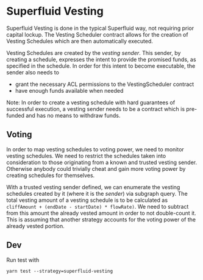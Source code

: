 # Superfluid Vesting

Superfluid Vesting is done in the typical Superfluid way, not requiring prior capital lockup.
The Vesting Scheduler contract allows for the creation of Vesting Schedules which are then automatically executed.

Vesting Schedules are created by the _vesting sender_.
This sender, by creating a schedule, expresses the intent to provide the promised funds, as specified in the schedule.
In order for this intent to become executable, the sender also needs to
- grant the necessary ACL permissions to the VestingScheduler contract
- have enough funds available when needed

Note: In order to create a vesting schedule with hard guarantees of successful execution, a vesting sender needs to be a contract which is pre-funded and has no means to withdraw funds.

## Voting

In order to map vesting schedules to voting power, we need to monitor vesting schedules.
We need to restrict the schedules taken into consideration to those originating from a known and trusted vesting sender. Otherwise anybody could trivially cheat and gain more voting power by creating schedules for themselves.

With a trusted vesting sender defined, we can enumerate the vesting schedules created by it (where it is the _sender_) via subgraph query.
The total vesting amount of a vesting schedule is to be calculated as `cliffAmount + (endDate - startDate) * flowRate)`.
We need to subtract from this amount the already vested amount in order to not double-count it. This is assuming that another strategy accounts for the voting power of the already vested portion.

## Dev

Run test with
```
yarn test --strategy=superfluid-vesting
```
